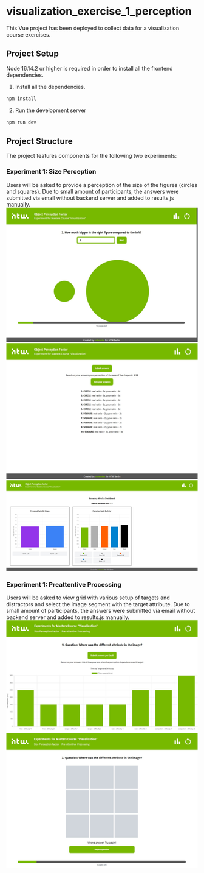 # visualization_exercise_1_perception

This Vue project has been deployed to collect data for a visualization course exercises.

## Project Setup

Node 16.14.2 or higher is required in order to install all the frontend dependencies.
1. Install all the dependencies.
```sh
npm install
```
2. Run the development server
```sh
npm run dev
```

## Project Structure
The project features components for the following two experiments:

### Experiment 1: Size Perception
Users will be asked to provide a perception of the size of the figures (circles and squares).
Due to small amount of participants, the answers were submitted via email without backend server and added to results.js manually.
![](./public/screenshot_1.JPG)
![](./public/screenshot_2.JPG)
![](./public/screenshot_3.JPG)

### Experiment 1: Preattentive Processing
Users will be asked to view grid with various setup of targets and distractors and select the image segment with the target attribute.
Due to small amount of participants, the answers were submitted via email without backend server and added to results.js manually.
![](./public/screenshot_4.JPG)
![](./public/screenshot_5.JPG)

